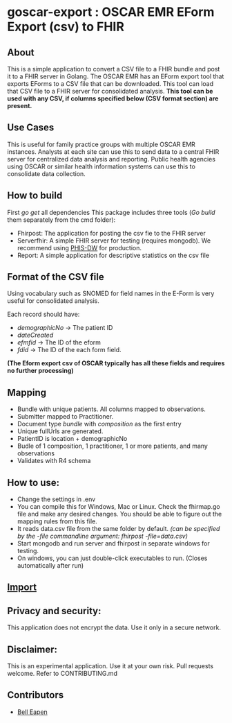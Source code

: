 # goscar-export : OSCAR EMR EForm Export (csv) to FHIR


## About

This is a simple application to convert a CSV file to a FHIR bundle and post it to a FHIR server in Golang. The OSCAR EMR has an EForm export tool that exports EForms to a CSV file that can be downloaded. This tool can load that CSV file to a FHIR server for consolidated analysis.
**This tool can be used with any CSV, if columns specified below (CSV format section) are present.** 

## Use Cases

This is useful for family practice groups with multiple OSCAR EMR instances. Analysts at each site can use this to send data to a central FHIR server for centralized data analysis and reporting. Public health agencies using OSCAR or similar health information systems can use this to consolidate data collection.

## How to build

First *go get* all dependencies
This package includes three tools (*Go build* them separately from the cmd folder):

* Fhirpost: The application for posting the csv fie to the FHIR server
* Serverfhir: A simple FHIR server for testing (requires mongodb). We recommend using [PHIS-DW](https://github.com/E-Health/fhir-server-phis-dw) for production.
* Report: A simple application for descriptive statistics on the csv file

## Format of the CSV file

 Using vocabulary such as SNOMED for field names in the E-Form is very useful for consolidated analysis.

Each record should have: 

* *demographicNo* → The patient ID
* *dateCreated* 
* *efmfid* → The ID of the eform
* *fdid* → The ID of the each form field.

 **(The Eform export csv of OSCAR typically has all these fields and requires no further processing)**

## Mapping
* Bundle with unique patients. All columns mapped to observations.
* Submitter mapped to Practitioner.
* Document type *bundle* with *composition* as the first entry
* Unique fullUrls are generated.
* PatientID is location + demographicNo
* Budle of 1 composition, 1 practitioner, 1 or more patients, and many observations
* Validates with R4 schema

## How to use:

* Change the settings in .env 
* You can compile this for Windows, Mac or Linux. Check the fhirmap.go file and make any desired changes. You should be able to figure out the mapping rules from this file. 
* It reads data.csv file from the same folder by default. *(can be specified by the -file commandline argument: fhirpost -file=data.csv)*
* Start mongodb and run server and fhirpost in separate windows for testing.
* On windows, you can just double-click executables to run. (Closes automatically after run)

## [Import](https://e-health.github.io/goscar-export/pkg/github.com/E-Health/goscar-export/oscutil/index.html)

## Privacy and security:

This application does not encrypt the data. Use it only in a secure network. 

## Disclaimer:

This is an experimental application. Use it at your own risk.
Pull requests welcome. Refer to CONTRIBUTING.md

## Contributors
* [Bell Eapen](http://nuchange.ca)
